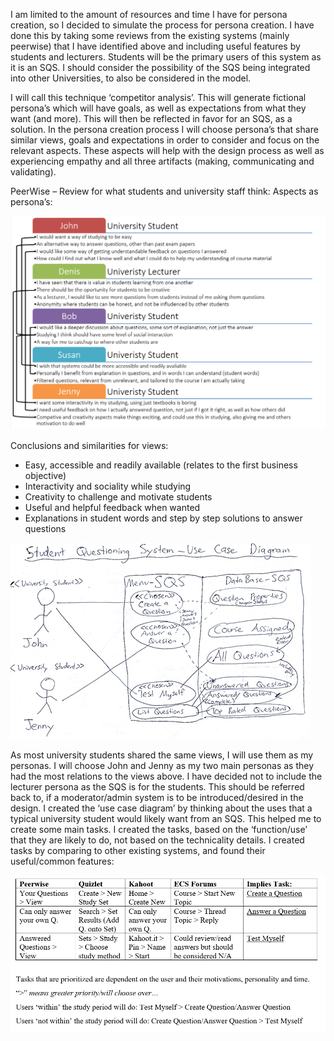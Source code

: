 I am limited to the amount of resources and time I have for persona creation, so I decided to simulate the process for persona creation. I have done this by taking some reviews from the existing systems (mainly peerwise) that I have identified above and including useful features by students and lecturers. Students will be the primary users of this system as it is an SQS. I should consider the possibility of the SQS being integrated into other Universities, to also be considered in the model.

I will call this technique ‘competitor analysis’.
This will generate fictional persona’s which will have goals, as well as expectations from what they want (and more). This will then be reflected in favor for an SQS, as a solution.
In the persona creation process I will choose persona’s that share similar views, goals and expectations in order to consider and focus on the relevant aspects. These aspects will help with the design process as well as experiencing empathy and all three artifacts (making, communicating and validating).

PeerWise – Review for what students and university staff think: Aspects as persona’s:

![image](uploads/115f3f5b1ed7b3e5c17b5b6079918090/image.png)

Conclusions and similarities for views:
* Easy, accessible and readily available (relates to the first business objective)
* Interactivity and sociality while studying
* Creativity to challenge and motivate students
* Useful and helpful feedback when wanted 
* Explanations in student words and step by step solutions to answer questions

![image](uploads/9f49dc33ac284a5fb968ec242d258444/image.png)

As most university students shared the same views, I will use them as my personas. I will choose John and Jenny as my two main personas as they had the most relations to the views above. I have decided not to include the lecturer persona as the SQS is for the students. This should be referred back to, if a moderator/admin system is to be introduced/desired in the design.
I created the ‘use case diagram’ by thinking about the uses that a typical university student would likely want from an SQS. This helped me to create some main tasks. I created the tasks, based on the ‘function/use’ that they are likely to do, not based on the technicality details. 
I created tasks by comparing to other existing systems, and found their useful/common features:

![image](uploads/0067fe6d8ce3ec23c8ce84e182d8be51/image.png)


